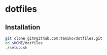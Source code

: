 # dotfiles

## Installation
```sh
git clone git@github.com:taniko/dotfiles.git
cd $HOME/dotfiles
./setup.sh
```
